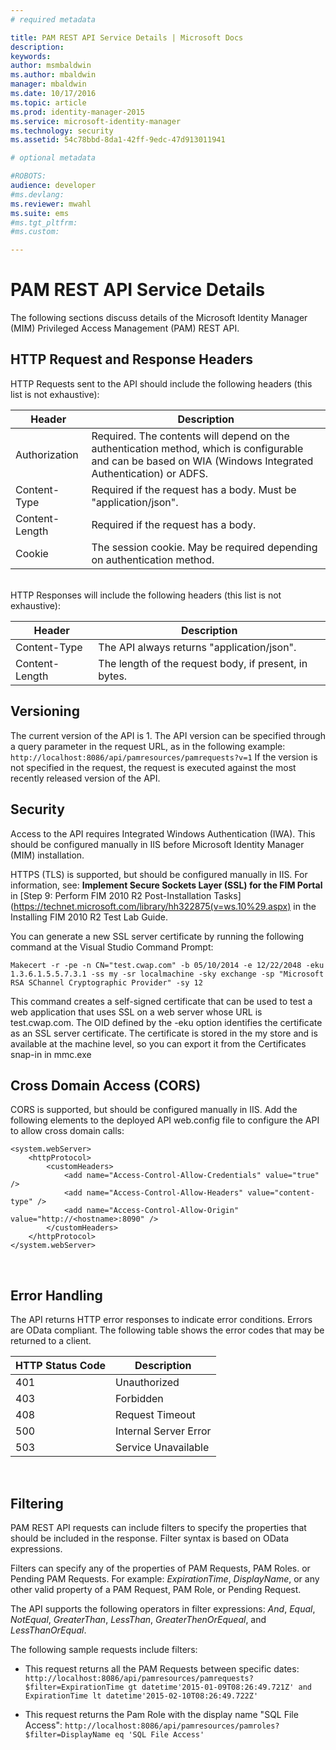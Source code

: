 ```yaml
---
# required metadata

title: PAM REST API Service Details | Microsoft Docs
description:
keywords:
author: msmbaldwin
ms.author: mbaldwin
manager: mbaldwin
ms.date: 10/17/2016
ms.topic: article
ms.prod: identity-manager-2015
ms.service: microsoft-identity-manager
ms.technology: security
ms.assetid: 54c78bbd-8da1-42ff-9edc-47d913011941

# optional metadata

#ROBOTS:
audience: developer
#ms.devlang:
ms.reviewer: mwahl
ms.suite: ems
#ms.tgt_pltfrm:
#ms.custom:

---
```


# PAM REST API Service Details
The following sections discuss details of the Microsoft Identity Manager (MIM) Privileged Access Management (PAM) REST API.

## HTTP Request and Response Headers

HTTP Requests sent to the API should include the following headers (this list is not exhaustive):

Header | Description
-------|------------
Authorization | Required. The contents will depend on the authentication method, which is configurable and can be based on WIA (Windows Integrated Authentication) or ADFS.
Content-Type | Required if the request has a body. Must be "application/json".
Content-Length | Required if the request has a body. 
Cookie | The session cookie. May be required depending on authentication method.
<br/>
HTTP Responses will include the following headers (this list is  not exhaustive):

Header | Description
-------|------------
Content-Type | The API always returns "application/json".
Content-Length | The length of the request body, if present, in bytes.

## Versioning 
The current version of the API is 1. 
The API version can be specified through a query parameter in the request URL, as in the following example: `http://localhost:8086/api/pamresources/pamrequests?v=1`
If the version is not specified in the request, the request is executed against the most recently released version of the API. 

## Security 
Access to the API requires Integrated Windows Authentication (IWA). This should be configured manually in IIS before Microsoft Identity Manager (MIM) installation.

HTTPS (TLS) is supported, but should be configured manually in IIS. For information, see: **Implement Secure Sockets Layer (SSL) for the FIM Portal** in [Step 9: Perform FIM 2010 R2 Post-Installation Tasks](https://technet.microsoft.com/library/hh322875(v=ws.10%29.aspx) in the Installing FIM 2010 R2 Test Lab Guide. 

You can generate a new SSL server certificate by running the following command at the Visual Studio Command Prompt:
```
Makecert -r -pe -n CN="test.cwap.com" -b 05/10/2014 -e 12/22/2048 -eku 1.3.6.1.5.5.7.3.1 -ss my -sr localmachine -sky exchange -sp "Microsoft RSA SChannel Cryptographic Provider" -sy 12
```
 
This command creates a self-signed certificate that can be used to test a web application that uses SSL on a web server whose URL is test.cwap.com. The OID defined by the -eku option identifies the certificate as an SSL server certificate. The certificate is stored in the my store and is available at the machine level, so you can export it from the Certificates snap-in in mmc.exe

## Cross Domain Access (CORS) 
CORS is supported, but should be configured manually in IIS. Add the following elements to the deployed API web.config file to configure the API to allow cross domain calls: 

```
<system.webServer>       
    <httpProtocol> 
        <customHeaders> 
            <add name="Access-Control-Allow-Credentials" value="true"  /> 
            <add name="Access-Control-Allow-Headers" value="content-type" /> 
            <add name="Access-Control-Allow-Origin" value="http://<hostname>:8090" /> 
        </customHeaders> 
    </httpProtocol> 
</system.webServer> 
```
<br/>

## Error Handling 
The API returns HTTP error responses to indicate error conditions. Errors are OData compliant. The following table shows the error codes that may be returned to a client.

HTTP Status Code | Description
-----------------|------------
401 | Unauthorized 
403 | Forbidden 
408 | Request Timeout   
500 | Internal Server Error 
503 | Service Unavailable 
<br/>

## Filtering 
PAM REST API requests can include filters to specify the properties that should be included in the response. Filter syntax is based on OData expressions.

Filters can specify any of the properties of PAM Requests, PAM Roles. or Pending PAM Requests. For example: *ExpirationTime*, *DisplayName*, or any other valid property of a PAM Request, PAM Role, or Pending Request.

The API supports the following operators in filter expressions: *And*, *Equal*, *NotEqual*, *GreaterThan*, *LessThan*, *GreaterThenOrEqueal*, and *LessThanOrEqual*. 

The following sample requests include filters:

- This request returns all the PAM Requests between specific dates: `http://localhost:8086/api/pamresources/pamrequests?$filter=ExpirationTime gt datetime'2015-01-09T08:26:49.721Z' and ExpirationTime lt datetime'2015-02-10T08:26:49.722Z' `
 
- This request returns the Pam Role with the display name "SQL File Access": `http://localhost:8086/api/pamresources/pamroles?$filter=DisplayName eq 'SQL File Access' `
